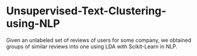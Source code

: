 # Unsupervised-Text-Clustering-using-NLP

Given an unlabeled set of reviews of users for some company, we obtained groups of similar reviews into one using LDA with Scikit-Learn in NLP.
